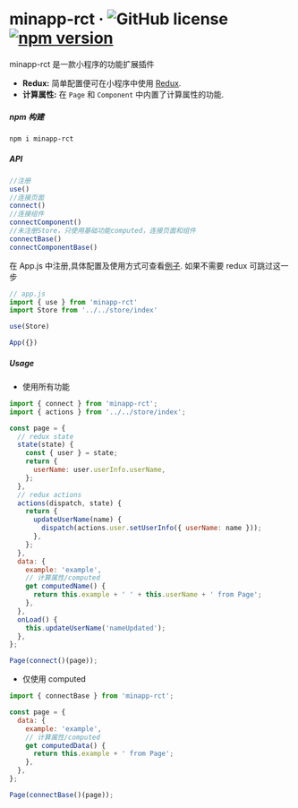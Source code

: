 # minapp-rct &middot; ![GitHub license](https://img.shields.io/badge/license-MIT-blue.svg)[![npm version](https://img.shields.io/npm/v/minapp-rct.svg?style=flat)](https://www.npmjs.com/package/minapp-rct)

minapp-rct 是一款小程序的功能扩展插件

- **Redux:** 简单配置便可在小程序中使用 [Redux](https://github.com/reduxjs/redux).
- **计算属性:** 在 `Page` 和 `Component` 中内置了计算属性的功能.

##### npm 构建

```bash
npm i minapp-rct
```

##### API

```Javascript
//注册
use()
//连接页面
connect()
//连接组件
connectComponent()
//未注册Store，只使用基础功能computed，连接页面和组件
connectBase()
connectComponentBase()
```

在 App.js 中注册,具体配置及使用方式可查看[例子](./tools/demo/app.js).
如果不需要 redux 可跳过这一步

```Javascript
// app.js
import { use } from 'minapp-rct'
import Store from '../../store/index'

use(Store)

App({})
```

##### Usage

- 使用所有功能

```Javascript
import { connect } from 'minapp-rct';
import { actions } from '../../store/index';

const page = {
  // redux state
  state(state) {
    const { user } = state;
    return {
      userName: user.userInfo.userName,
    };
  },
  // redux actions
  actions(dispatch, state) {
    return {
      updateUserName(name) {
        dispatch(actions.user.setUserInfo({ userName: name }));
      },
    };
  },
  data: {
    example: 'example',
    // 计算属性/computed
    get computedName() {
      return this.example + ' ' + this.userName + ' from Page';
    },
  },
  onLoad() {
    this.updateUserName('nameUpdated');
  },
};

Page(connect()(page));

```

- 仅使用 computed

```Javascript
import { connectBase } from 'minapp-rct';

const page = {
  data: {
    example: 'example',
    // 计算属性/computed
    get computedData() {
      return this.example + ' from Page';
    },
  },
};

Page(connectBase()(page));

```
